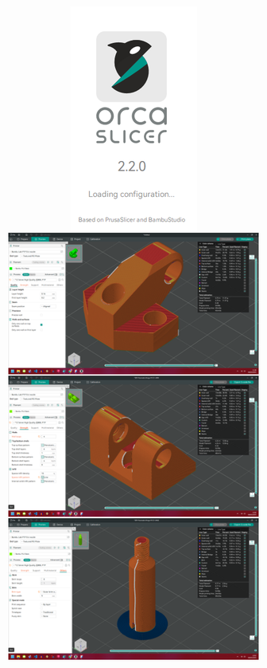 <div align="center">
    <img src="..\02_Docs\resources_readme\Splash__OrcaSlicer.png"/>
</div>

<div align="center">
    <img src="Screen_ARM.png"/>
</div>

<div align="center">
    <img src="Screen_BASE.png"/>
</div>

<div align="center">
    <img src="Screen_PIN.png"/>
</div>
